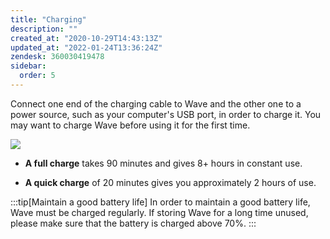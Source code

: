```yaml
---
title: "Charging"
description: ""
created_at: "2020-10-29T14:43:13Z"
updated_at: "2022-01-24T13:36:24Z"
zendesk: 360030419478
sidebar:
  order: 5
---
```


Connect one end of the charging cable to Wave and the other one to a power source, such as your computer's USB port, in order to charge it. You may want to charge Wave before using it for the first time.

![](/images/article_360014904258_image_0.png)

* **A full charge** takes 90 minutes and gives 8+ hours in constant use.

* **A quick charge** of 20 minutes gives you approximately 2 hours of use.


:::tip[Maintain a good battery life]
In order to maintain a good battery life, Wave must be charged regularly. If storing Wave for a long time unused, please make sure that the battery is charged above 70%.
:::
